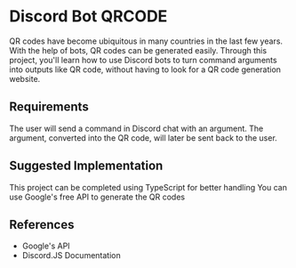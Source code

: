 # Discord Bot QRCODE
QR codes have become ubiquitous in many countries in the last few years. With the help of bots, QR codes can be generated easily. Through this project, you'll learn how to use Discord bots to turn command arguments into outputs like QR code, without having to look for a QR code generation website.

<h2>Requirements</h2>
The user will send a command in Discord chat with an argument. The argument, converted into the QR code, will later be sent back to the user.

<h2>Suggested Implementation</h2>
This project can be completed using TypeScript for better handling
You can use Google's free API to generate the QR codes

<h2>References</h2>
<ul>
<li>Google's API</li>
<li>Discord.JS Documentation</li>
</ul>
